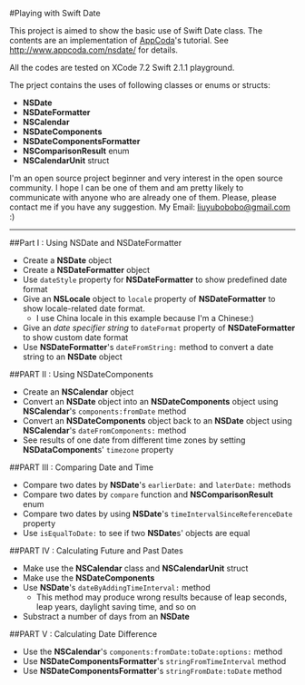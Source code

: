 #Playing with Swift Date

This 
project is aimed to show the basic use of Swift Date class. The contents are an implementation of [AppCoda](http://appcoda.com)'s tutorial. See <http://www.appcoda.com/nsdate/> for details.

All the codes are tested on XCode 7.2 Swift 2.1.1 playground. 

The prject contains the uses of following classes or enums or structs:  
- **NSDate**  
- **NSDateFormatter**  
- **NSCalendar**  
- **NSDateComponents**  
- **NSDateComponentsFormatter**  
- **NSComparisonResult** enum  
- **NSCalendarUnit** struct  

I'm an open source project beginner and very interest in the open source community. I hope I can be one of them and am pretty likely to communicate with anyone who are already one of them. Please, please contact me if you have any suggestion. My Email: <liuyubobobo@gmail.com> :)

---

##Part I : Using NSDate and NSDateFormatter
- Create a **NSDate** object
- Create a **NSDateFormatter** object
- Use ``dateStyle`` property for **NSDateFormatter** to show predefined date format
- Give an **NSLocale** object to ``locale`` property of **NSDateFormatter** to show locale-related date format.
  - I use China locale in this example because I'm a Chinese:)
- Give an *date specifier string* to ``dateFormat`` property of **NSDateFormatter** to show custom date format
- Use **NSDateFormatter**'s ``dateFromString:`` method to convert a date string to an **NSDate** object

##PART II : Using NSDateComponents
- Create an **NSCalendar** object
- Convert an **NSDate** object into an **NSDateComponents** object using **NSCalendar**'s ``components:fromDate`` method
- Convert an **NSDateComponents** object back to an **NSDate** object using **NSCalendar**'s ``dateFromComponents:`` method
- See results of one date from different time zones by setting **NSDataComponent**s' ``timezone`` property

##PART III : Comparing Date and Time
- Compare two dates by **NSDate**'s ``earlierDate:`` and ``laterDate:`` methods
- Compare two dates by ``compare`` function and **NSComparisonResult** enum
- Compare two dates by using **NSDate**'s ``timeIntervalSinceReferenceDate`` property
- Use ``isEqualToDate:`` to see if two **NSDate**s' objects are equal

##PART IV : Calculating Future and Past Dates
- Make use the **NSCalendar** class and **NSCalendarUnit** struct
- Make use the **NSDateComponents**
- Use **NSDate**'s ``dateByAddingTimeInterval:`` method
  - This method may produce wrong results because of leap seconds, leap years, daylight saving time, and so on
- Substract a number of days from an **NSDate**

##PART V : Calculating Date Difference
- Use the **NSCalendar**'s ``components:fromDate:toDate:options:`` method
- Use **NSDateComponentsFormatter**'s ``stringFromTimeInterval`` method
- Use **NSDateComponentsFormatter**'s ``stringFromDate:toDate`` method